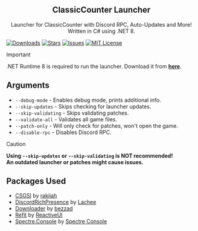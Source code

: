 <p align="center">
 <h2 align="center">ClassicCounter Launcher</h2>
 <p align="center">
   Launcher for ClassicCounter with Discord RPC, Auto-Updates and More!
   <br/>
   Written in C# using .NET 8.
 </p>
</p>

[![Downloads][downloads-shield]][downloads-url]
[![Stars][stars-shield]][stars-url]
[![Issues][issues-shield]][issues-url]
[![MIT License][license-shield]][license-url]

> [!IMPORTANT]
> .NET Runtime 8 is required to run the launcher. Download it from [**here**](https://dotnet.microsoft.com/en-us/download/dotnet/thank-you/runtime-8.0.11-windows-x64-installer).

## Arguments
- `--debug-mode` - Enables debug mode, prints additional info.
- `--skip-updates` - Skips checking for launcher updates.
- `--skip-validating` - Skips validating patches.
- `--validate-all` - Validates all game files.
- `--patch-only` - Will only check for patches, won't open the game.
- `--disable-rpc` - Disables Discord RPC.

> [!CAUTION]
> **Using `--skip-updates` or `--skip-validating` is NOT recommended!**  
> **An outdated launcher or patches might cause issues.**

## Packages Used
- [CSGSI](https://github.com/rakijah/CSGSI) by [rakijah](https://github.com/rakijah)
- [DiscordRichPresence](https://github.com/Lachee/discord-rpc-csharp) by [Lachee](https://github.com/Lachee)
- [Downloader](https://github.com/bezzad/Downloader) by [bezzad](https://github.com/bezzad)
- [Refit](https://github.com/reactiveui/refit) by [ReactiveUI](https://github.com/reactiveui)
- [Spectre.Console](https://github.com/spectreconsole/spectre.console) by [Spectre Console](https://github.com/spectreconsole)

[downloads-shield]: https://img.shields.io/github/downloads/koolych/launcher/total.svg?style=for-the-badge
[downloads-url]: https://github.com/koolych/launcher/releases/latest
[stars-shield]: https://img.shields.io/github/stars/koolych/launcher.svg?style=for-the-badge
[stars-url]: https://github.com/koolych/launcher/stargazers
[issues-shield]: https://img.shields.io/github/issues/koolych/launcher.svg?style=for-the-badge
[issues-url]: https://github.com/koolych/launcher/issues
[license-shield]: https://img.shields.io/github/license/koolych/launcher.svg?style=for-the-badge
[license-url]: https://github.com/koolych/launcher/blob/main/LICENSE.txt
